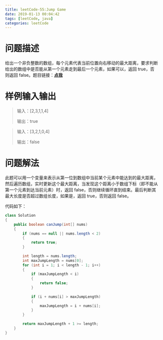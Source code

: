 ```yaml
---
title: leetCode-55:Jump Game
date: 2019-01-13 00:04:42
tags: [leetCode, java]
categories: leetCode
---
```


# 问题描述

给出一个非负整数的数组，每个元素代表当前位置向右移动的最大距离，要求判断给出的数组中是否能从第一个元素走到最后一个元素，如果可以，返回 true，否则返回 false。题目链接：**[点我](https://leetcode.com/problems/jump-game/)**

<!-- more -->

# 样例输入输出

> 输入：[2,3,1,1,4]
>
> 输出：true

> 输入：[3,2,1,0,4]
>
> 输出：false

# 问题解法

此题可以用一个变量来表示从第一位到数组中当前某个元素中能达到的最大距离，然后遍历数组，实时更新这个最大距离，当发现这个距离小于数组下标（即不能从第一个元素到达当前元素）时，返回 false，否则继续循环直到结束。最后判断其最大长度是否超过数组长度，如果是，返回 true，否则返回 false。

代码如下：

```java
class Solution 
{
    public boolean canJump(int[] nums) 
    {
        if (nums == null || nums.length < 2)
        {
            return true;
        }
            
        int length = nums.length;
        int maxJumpLength = nums[0];
        for (int i = 1; i < length - 1; i++)
        {
            if (maxJumpLength < i)
            {
                return false;
            }
            
            if (i + nums[i] > maxJumpLength)
            {
                maxJumpLength = i + nums[i];
            }
        }
        
        return maxJumpLength + 1 >= length;
    }
}
```

